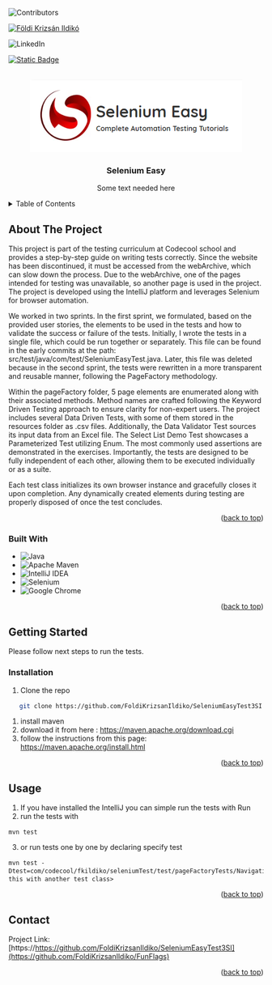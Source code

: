 ![Contributors](https://img.shields.io/badge/-_Contributors-red.svg?logo=github&style=for-the-badge)

[![Földi Krizsán Ildikó](https://img.shields.io/badge/F%C3%B6ldi%20Krizs%C3%A1n%20Ildik%C3%B3-blue.svg?logo=github)](https://github.com/FoldiKrizsanIldiko)

![LinkedIn](https://img.shields.io/badge/-LinkedIn-black.svg?style=for-the-badge&logo=linkedin&colorB=555)

[![Static Badge](https://img.shields.io/badge/-_%20F%C3%B6ldi%20Krizs%C3%A1n%20Ildik%C3%B3-grey.svg?logo=linkedin&colorB=555)](https://www.linkedin.com/in/ildiko-foldi-krizsan/)

<br />
<div align="center">
     <img src="src/public/logo.png" alt="Logo">
<h3 align="center">Selenium Easy</h3>
  <p align="center">
Some text needed here
</p>
</div>

<!-- TABLE OF CONTENTS -->
<details>
  <summary>Table of Contents</summary>
  <ol>
    <li>
      <a href="#about-the-project">About The Project</a>
      <ul>
        <li><a href="#built-with">Built With</a></li>
      </ul>
    </li>
    <li>
      <a href="#getting-started">Getting Started</a>
      <ul>
        <li><a href="#installation">Installation</a></li>
      </ul>
    </li>
    <li><a href="#usage">Usage</a></li>
    <li><a href="#contact">Contact</a></li>
  </ol>
</details>


## About The Project

<p>
This project is part of the testing curriculum at Codecool school and provides a step-by-step guide on writing tests correctly. 
Since the website has been discontinued, it must be accessed from the webArchive, which can slow down the process.
Due to the webArchive, one of the pages intended for testing was unavailable, so another page is used in the project.
The project is developed using the IntelliJ platform and leverages Selenium for browser automation.

We worked in two sprints. In the first sprint, we formulated, based on the provided user stories, the elements to be used in
the tests and how to validate the success or failure of the tests. 
Initially, I wrote the tests in a single file, which could be run together or separately. 
This file can be found in the early commits at the path: src/test/java/com/test/SeleniumEasyTest.java. 
Later, this file was deleted because in the second sprint, the tests were rewritten in a more transparent and reusable manner, 
following the PageFactory methodology.

Within the pageFactory folder, 5 page elements are enumerated along with their associated methods. 
Method names are crafted following the Keyword Driven Testing approach to ensure clarity for non-expert users.
The project includes several Data Driven Tests, with some of them stored in the resources folder as .csv files. 
Additionally, the Data Validator Test sources its input data from an Excel file.
The Select List Demo Test showcases a Parameterized Test utilizing Enum. 
The most commonly used assertions are demonstrated in the exercises. Importantly, the tests are designed to be fully independent of each other, 
allowing them to be executed individually or as a suite.

Each test class initializes its own browser instance and gracefully closes it upon completion. 
Any dynamically created elements during testing are properly disposed of once the test concludes.
</p>

<p align="right">(<a href="#readme-top">back to top</a>)</p>

### Built With

* ![Java](https://img.shields.io/badge/java-%23ED8B00.svg?style=for-the-badge&logo=openjdk&logoColor=white)
* ![Apache Maven](https://img.shields.io/badge/Apache%20Maven-C71A36?style=for-the-badge&logo=Apache%20Maven&logoColor=white)
* ![IntelliJ IDEA](https://img.shields.io/badge/IntelliJIDEA-000000.svg?style=for-the-badge&logo=intellij-idea&logoColor=white)
* ![Selenium](https://img.shields.io/badge/-selenium-%43B02A?style=for-the-badge&logo=selenium&logoColor=white)
* ![Google Chrome](https://img.shields.io/badge/Google%20Chrome-4285F4?style=for-the-badge&logo=GoogleChrome&logoColor=white)

<p align="right">(<a href="#readme-top">back to top</a>)</p>


## Getting Started

Please follow next steps to run the tests.

### Installation

1. Clone the repo
```sh
   git clone https://github.com/FoldiKrizsanIldiko/SeleniumEasyTest3SI.git
   ```
1. install maven
2. download it from here : https://maven.apache.org/download.cgi
3. follow the instructions from this page: https://maven.apache.org/install.html



<p align="right">(<a href="#readme-top">back to top</a>)</p>

## Usage


1. If you have installed the IntelliJ you can simple run the tests with Run
2. run the tests with
```
mvn test
```
3. or run tests one by one by declaring specify test
```
mvn test -Dtest=com/codecool/fkildiko/seleniumTest/test/pageFactoryTests/NavigationTest<change this with another test class>
```
<p align="right">(<a href="#readme-top">back to top</a>)</p>

## Contact

Project
Link: [https://https://github.com/FoldiKrizsanIldiko/SeleniumEasyTest3SI](https://github.com/FoldiKrizsanIldiko/FunFlags)

<p align="right">(<a href="#readme-top">back to top</a>)</p>